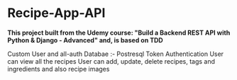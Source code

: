 <h1>Recipe-App-API</h1>
<b>This project built from the Udemy course: "Build a Backend REST API with Python & Django - Advanced" and, is based on TDD</b>

Custom User and all-auth
Databae :- Postresql
Token Authentication
User can view all the recipes
User can add, update, delete recipes, tags and ingredients and also recipe images
